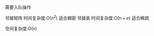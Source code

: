 <!--
 * @Author: D_bxg
 * @Date: 2021-10-28 16:51:40
 * @LastEditors: D_bxg
 * @LastEditTime: 2021-10-28 18:09:48
 * @Description: file content
 * @FilePath: \Ce:\Code\Data-Structures-and-Algorithms\data-structures-and-algorithms\c\3 Graph\3.3 BreathFirstSearch(BFS)\README.md
-->
需要入队操作

邻接矩阵
时间复杂度:O($n^2$)
适合稠密
邻接表
时间复杂度:O($n+e$)
适合稀疏

空间复杂度:O(n)